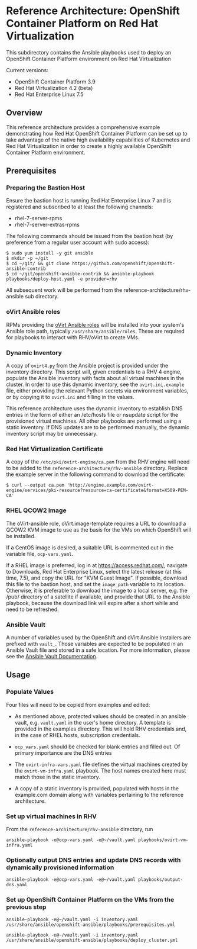 # Reference Architecture:  OpenShift Container Platform on Red Hat Virtualization
This subdirectory contains the Ansible playbooks used to deploy 
an OpenShift Container Platform environment on Red Hat Virtualization

Current versions:

* OpenShift Container Platform 3.9
* Red Hat Virtualization 4.2 (beta)
* Red Hat Enterprise Linux 7.5

## Overview
This reference architecture provides a comprehensive example demonstrating how Red Hat OpenShift Container Platform
can be set up to take advantage of the native high availability capabilities of Kubernetes and Red Hat Virtualization
in order to create a highly available OpenShift Container Platform environment.

## Prerequisites

### Preparing the Bastion Host

Ensure the bastion host is running Red Hat Enterprise Linux 7 and is registered and
subscribed to at least the following channels:

* rhel-7-server-rpms
* rhel-7-server-extras-rpms

The following commands should be issued from the bastion host (by preference from a
regular user account with sudo access):

```
$ sudo yum install -y git ansible
$ mkdir -p ~/git
$ cd ~/git/ && git clone https://github.com/openshift/openshift-ansible-contrib
$ cd ~/git/openshift-ansible-contrib && ansible-playbook playbooks/deploy-host.yaml -e provider=rhv
```

All subsequent work will be performed from the reference-architecture/rhv-ansible sub directory.

### oVirt Ansible roles
RPMs providing the [oVirt Ansible roles](https://github.com/ovirt/ovirt-ansible) will be installed
into your system's Ansible role path, typically `/usr/share/ansible/roles`.
These are required for playbooks to interact with RHV/oVirt to create VMs.

### Dynamic Inventory
A copy of `ovirt4.py` from the Ansible project is provided under the inventory directory. This script will, given credentials to a RHV 4 engine, populate the Ansible inventory with facts about all virtual machines in the cluster. In order to use this dynamic inventory, see the `ovirt.ini.example` file, either providing the relevant Python secrets via environment variables, or by copying it to `ovirt.ini` and filling in the values.

This reference architecture uses the dynamic inventory to establish DNS entries in the form of either an /etc/hosts file or nsupdate script for the provisioned virtual machines. All other playbooks are performed using a static inventory. If DNS updates are to be performed manually, the dynamic inventory script may be unnecessary.

### Red Hat Virtualization Certificate
A copy of the `/etc/pki/ovirt-engine/ca.pem` from the RHV engine will need to be added to the
`reference-architecture/rhv-ansible` directory. Replace the example server in the following command to download the certificate:

```
$ curl --output ca.pem 'http://engine.example.com/ovirt-engine/services/pki-resource?resource=ca-certificate&format=X509-PEM-CA'

```

### RHEL QCOW2 Image
The oVirt-ansible role, oVirt.image-template requires a URL to download a QCOW2 KVM image to use as
the basis for the VMs on which OpenShift will be installed.

If a CentOS image is desired, a suitable URL is commented out in the variable file, `ocp-vars.yaml`.

If a RHEL image is preferred, log in at <https://access.redhat.com/>, navigate to Downloads, Red Hat Enterprise Linux,
select the latest release (at this time, 7.5), and copy the URL for "KVM Guest Image". If possible, download
this file to the bastion host, and set the `image_path` variable to its location. Otherwise, it is
preferable to download the image to a local server, e.g. the /pub/ directory of a satellite if
available, and provide that URL to the Ansible playbook, because the download link will expire
after a short while and need to be refreshed.

### Ansible Vault
A number of variables used by the OpenShift and oVirt Ansible installers are prefixed with `vault_`. Those 
variables are expected to be populated in an Ansible Vault file and stored in a safe location.
For more information, please see the
[Ansible Vault Documentation](http://docs.ansible.com/ansible/2.5/user_guide/vault.html).

## Usage

### Populate Values

Four files will need to be copied from examples and edited:

* As mentioned above, protected values should be created in an ansible vault, e.g. `vault.yaml` in the user's home directory. A template is provided in the examples directory. This will hold RHV credentials and, in the case of RHEL hosts, subscription credentials.

* `ocp_vars.yaml` should be checked for blank entries and filled out. Of primary importance are the DNS entries

* The `ovirt-infra-vars.yaml` file defines the virtual machines created by the `ovirt-vm-infra.yaml` playbook. The host names created here must match those in the static inventory.

* A copy of a static inventory is provided, populated with hosts in the example.com domain along with variables pertaining to the reference architecture. 

### Set up virtual machines in RHV
From the `reference-architecture/rhv-ansible` directory, run

```
ansible-playbook -e@ocp-vars.yaml -e@~/vault.yaml playbooks/ovirt-vm-infra.yaml
```
### Optionally output DNS entries and update DNS records with dynamically provisioned information

```
ansible-playbook -e@ocp-vars.yaml -e@~/vault.yaml playbooks/output-dns.yaml
```

### Set up OpenShift Container Platform on the VMs from the previous step

```
ansible-playbook -e@~/vault.yaml -i inventory.yaml /usr/share/ansible/openshift-ansible/playbooks/prerequisites.yml 

ansible-playbook -e@~/vault.yaml -i inventory.yaml /usr/share/ansible/openshift-ansible/playbooks/deploy_cluster.yml
```

